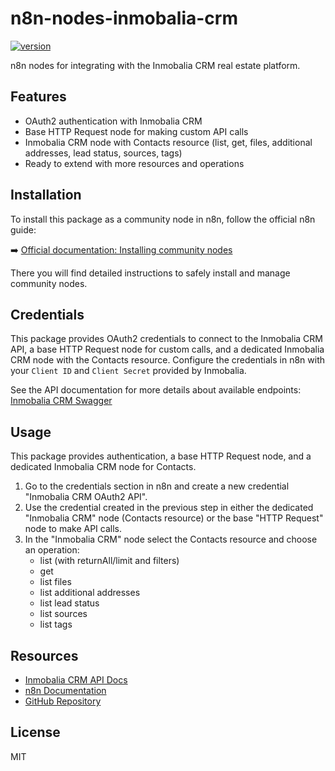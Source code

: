 # n8n-nodes-inmobalia-crm

[![version](https://img.shields.io/npm/v/@inmoba/n8n-nodes-inmobalia-crm.svg)](https://www.npmjs.org/package/@inmoba/n8n-nodes-inmobalia-crm)

n8n nodes for integrating with the Inmobalia CRM real estate platform.

## Features
- OAuth2 authentication with Inmobalia CRM
- Base HTTP Request node for making custom API calls
- Inmobalia CRM node with Contacts resource (list, get, files, additional addresses, lead status, sources, tags)
- Ready to extend with more resources and operations

## Installation

To install this package as a community node in n8n, follow the official n8n guide:

➡️ [Official documentation: Installing community nodes](https://docs.n8n.io/integrations/community-nodes/installation/)

There you will find detailed instructions to safely install and manage community nodes.

## Credentials

This package provides OAuth2 credentials to connect to the Inmobalia CRM API, a base HTTP Request node for custom calls, and a dedicated Inmobalia CRM node with the Contacts resource. Configure the credentials in n8n with your `Client ID` and `Client Secret` provided by Inmobalia.

See the API documentation for more details about available endpoints: [Inmobalia CRM Swagger](https://api-crm.inmobalia.com/docs/swagger-ui)

## Usage

This package provides authentication, a base HTTP Request node, and a dedicated Inmobalia CRM node for Contacts.

1. Go to the credentials section in n8n and create a new credential "Inmobalia CRM OAuth2 API".
2. Use the credential created in the previous step in either the dedicated "Inmobalia CRM" node (Contacts resource) or the base "HTTP Request" node to make API calls.
3. In the "Inmobalia CRM" node select the Contacts resource and choose an operation:
   - list (with returnAll/limit and filters)
   - get
   - list files
   - list additional addresses
   - list lead status
   - list sources
   - list tags

## Resources
- [Inmobalia CRM API Docs](https://api-crm.inmobalia.com/docs/swagger-ui)
- [n8n Documentation](https://docs.n8n.io/)
- [GitHub Repository](https://github.com/inmoba/n8n-nodes-inmobalia-crm)

## License

MIT
